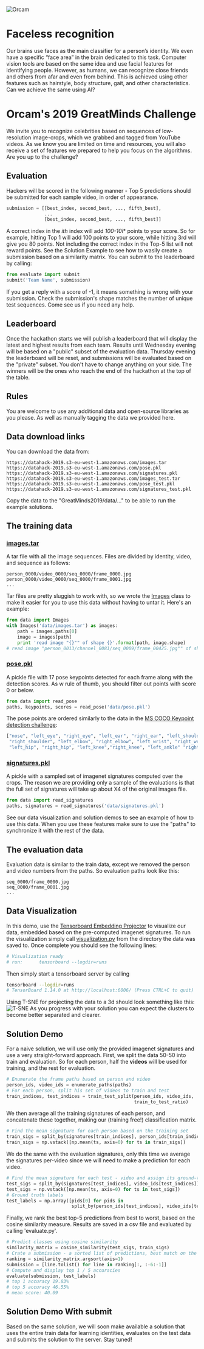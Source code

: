 ![Orcam](resources/orcam.png)

# Faceless recognition

Our brains use faces as the main classifier for a person’s identity. We even have a specific “face area” in the brain dedicated to this task. Computer vision tools are based on the same idea and use facial features for identifying people.
However, as humans, we can recognize close friends and others from afar and even from behind. This is achieved using other features such as hairstyle, body structure, gait, and other characteristics. Can we achieve the same using AI?

# Orcam's 2019 GreatMinds Challenge

We invite you to recognize celebrities based on sequences of low-resolution image-crops, which we grabbed and tagged from YouTube videos.
As we know you are limited on time and resources, you will also receive a set of features we prepared to help you focus on the algorithms.
Are you up to the challenge?

## Evaluation

Hackers will be scored in the following manner -
Top 5 predictions should be submitted for each sample video, in order of appearance.

```python
submission = [[best_index, second_best, ..., fifth_best],
              ...
              [best_index, second_best, ..., fifth_best]]
```

A correct index in the _ith_ index will add *100-10*i\* points to your score. So for example, hitting Top 1 will add 100 points to your score, while hitting 3rd will give you 80 points. Not including the correct index in the Top-5 list will not reward points. See the Solution Example to see how to wasily create a submission based on a similarity matrix.
You can submit to the leaderboard by calling:

```python
from evaluate import submit
submit('Team Name', submission)
```

If you get a reply with a score of -1, it means something is wrong with your submission. Check the submission's shape matches the number of unique test sequences. Come see us if you need any help.

## Leaderboard

Once the hackathon starts we will publish a leaderboard that will display the latest and highest results from each team.
Results until Wednesday evening will be based on a "public" subset of the evaluation data. Thursday evening the leaderboard will be reset, and submissions will be evaluated based on the "private" subset. You don't have to change anything on your side.
The winners will be the ones who reach the end of the hackathon at the top of the table.

## Rules

You are welcome to use any additional data and open-source libraries as you please. As well as manually tagging the data we provided here.

## Data download links

You can download the data from:

```
https://datahack-2019.s3-eu-west-1.amazonaws.com/images.tar
https://datahack-2019.s3-eu-west-1.amazonaws.com/pose.pkl
https://datahack-2019.s3-eu-west-1.amazonaws.com/signatures.pkl
https://datahack-2019.s3-eu-west-1.amazonaws.com/images_test.tar
https://datahack-2019.s3-eu-west-1.amazonaws.com/pose_test.pkl
https://datahack-2019.s3-eu-west-1.amazonaws.com/signatures_test.pkl
```

Copy the data to the "GreatMinds2019/data/..." to be able to run the example solutions.

## The training data

### [images.tar](https://datahack-2019.s3-eu-west-1.amazonaws.com/images.tar)

A tar file with all the image sequences. Files are divided by identity, video, and sequence as follows:

```
person_0000/video_0000/seq_0000/frame_0000.jpg
person_0000/video_0000/seq_0000/frame_0001.jpg
...
```

Tar files are pretty sluggish to work with, so we wrote the [Images](data.py#L8) class to make it easier for you to use this data without having to untar it. Here's an example:

```python
from data import Images
with Images('data/images.tar') as images:
    path = images.paths[0]
    image = images[path]
    print 'read image "{}"" of shape {}'.format(path, image.shape)
# read image "person_0013/channel_0081/seq_0009/frame_00425.jpg"" of shape (64, 64, 3)
```

### [pose.pkl](https://datahack-2019.s3-eu-west-1.amazonaws.com/pose.pkl)

A pickle file with 17 pose keypoints detected for each frame along with the detection scores. As w rule of thumb, you should filter out points with score 0 or below.

```python
from data import read_pose
paths, keypoints, scores = read_pose('data/pose.pkl')
```

The pose points are ordered similarly to the data in the [MS COCO Keypoint detection challenge](http://cocodataset.org/#keypoints-2019):

```python
["nose", "left_eye", "right_eye", "left_ear", "right_ear", "left_shoulder",
 "right_shoulder", "left_elbow", "right_elbow", "left_wrist", "right_wrist",
 "left_hip", "right_hip", "left_knee","right_knee", "left_ankle" "right_ankle"]
```

### [signatures.pkl](https://datahack-2019.s3-eu-west-1.amazonaws.com/signatures.pkl)

A pickle with a sampled set of imagenet signatures computed over the crops. The reason we are providing only a sample of the evaluations is that the full set of signatures will take up about X4 of the original images file.

```python
from data import read_signatures
paths, signatures = read_signatures('data/signatures.pkl')
```

See our data visualization and solution demos to see an example of how to use this data. When you use these features make sure to use the "paths" to synchronize it with the rest of the data.

## The evaluation data

Evaluation data is similar to the train data, except we removed the person and video numbers from the paths. So evaluation paths look like this:

```
seq_0000/frame_0000.jpg
seq_0000/frame_0001.jpg
...
```

## Data Visualization

In this demo, use the [Tensorboard Embedding Projector](https://www.tensorflow.org/guide/embedding) to visualize our data, embedded based on the pre-computed imagenet signatures.
To run the visualization simply call [visualization.py](visualization.py) from the directory the data was saved to. Once complete you should see the following lines:

```bash
# Visualization ready
# run:      tensorboard --logdir=runs
```

Then simply start a tensorboard server by calling

```bash
tensorboard --logdir=runs
# TensorBoard 1.14.0 at http://localhost:6006/ (Press CTRL+C to quit)
```

Using T-SNE for projecting the data to a 3d should look something like this:
![T-SNE](resources/tsne.png)
As you progress with your solution you can expect the clusters to become better separated and clearer.

## Solution Demo

For a naive solution, we will use only the provided imagenet signatures and use a very straight-forward approach.
First, we split the data 50-50 into train and evaluation. So for each person, half the **videos** will be used for training, and the rest for evaluation.

```python
# Enumerate the frame paths based on person and video
person_ids, video_ids = enumerate_paths(paths)
# For each person, split his set of videos to train and test
train_indices, test_indices = train_test_split(person_ids, video_ids,
                                               train_to_test_ratio)
```

We then average all the training signatures of each person, and concatenate these together, making our (training free!) classification matrix.

```python
# Find the mean signature for each person based on the training set
train_sigs = split_by(signatures[train_indices], person_ids[train_indices])
train_sigs = np.vstack([np.mean(ts, axis=0) for ts in train_sigs])
```

We do the same with the evaluation signatures, only this time we average the signatures per-video since we will need to make a prediction for each video.

```python
# Find the mean signature for each test - video and assign its ground-truth person id
test_sigs = split_by(signatures[test_indices], video_ids[test_indices])
test_sigs = np.vstack([np.mean(ts, axis=0) for ts in test_sigs])
# Ground truth labels
test_labels = np.array([pids[0] for pids in
                        split_by(person_ids[test_indices], video_ids[test_indices])])
```

Finally, we rank the best top-5 predictions from best to worst, based on the cosine similarity measure. Results are saved in a csv file and evaluated by calling 'evaluate.py'.

```python
# Predict classes using cosine similarity
similarity_matrix = cosine_similarity(test_sigs, train_sigs)
# Crate a submission - a sorted list of predictions, best match on the left.
ranking = similarity_matrix.argsort(axis=1)
submission = [line.tolist() for line in ranking[:, :-6:-1]]
# Compute and display top 1 / 5 accuracies
evaluate(submission, test_labels)
# top 1 accuracy 19.83%
# top 5 accuracy 46.55%
# mean score: 40.09
```

## Solution Demo With submit

Based on the same solution, we will soon make available a solution that uses the entire train data for learning identities, evaluates on the test data and submits the solution to the server.
Stay tuned!
